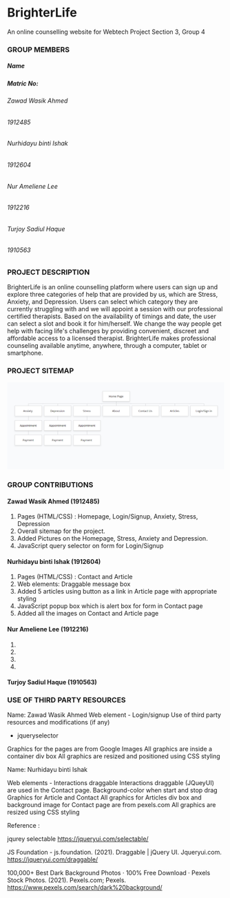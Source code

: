 # BrighterLife
 An online counselling website for Webtech Project Section 3, Group 4

<h3>GROUP MEMBERS</h3> 
<h5>Name</h5>                                            <h5>Matric No:</h5>
<h6>Zawad Wasik Ahmed</h6>                                <h6> 1912485 </h6> 
<h6>Nurhidayu binti Ishak </h6>                           <h6> 1912604 </h6>
<h6>Nur Ameliene Lee </h6>                                <h6> 1912216 </h6>  
<h6>Turjoy Sadiul Haque </h6>                             <h6> 1910563 </h6> 

<h3> PROJECT DESCRIPTION </h3> 

BrighterLife is an online counselling platform where users can sign up and explore three categories of help that are provided by us, which are Stress, Anxiety, and Depression. Users can select which category they are currently struggling with and we will appoint a session with our professional certified therapists. Based on the availability of timings and date, the user can select a slot and book it for him/herself. We change the way people get help with facing life's challenges by providing convenient, discreet and affordable access to a licensed therapist. 
BrighterLife makes professional counseling available anytime, anywhere, through a computer, tablet or smartphone.



<h3> PROJECT SITEMAP </h3>

![alt text](https://github.com/ZawadAhmed/BrighterLife/blob/main/Images/Sitemap.png?raw=true)



<h3> GROUP CONTRIBUTIONS </h3>

<h4> Zawad Wasik Ahmed (1912485) </h4>

1. Pages (HTML/CSS) : Homepage, Login/Signup, Anxiety, Stress, Depression 
2. Overall sitemap for the project.
3. Added Pictures on the Homepage, Stress, Anxiety and Depression. 
4. JavaScript query selector on form for Login/Signup 

<h4> Nurhidayu binti Ishak (1912604) </h4>

1. Pages (HTML/CSS) : Contact and Article
2. Web elements: Draggable message box
3. Added 5 articles using button as a link in Article page with appropriate styling
4. JavaScript popup box which is alert box for form in Contact page
5. Added all the images on Contact and Article page 

<h4> Nur Ameliene Lee (1912216) </h4>

1.
2.
3.
4. 
<h4> Turjoy Sadiul Haque (1910563) </h4>




<h3> USE OF THIRD PARTY RESOURCES </h3>

Name: Zawad Wasik Ahmed 
Web element - Login/signup 
Use of third party resources and modifications (if any)
  - jqueryselector 

Graphics for the pages are from Google Images
All graphics are inside a container div box 
All graphics are resized and positioned using CSS styling


Name: Nurhidayu binti Ishak

Web elements - Interactions draggable
Interactions draggable (JQueyUI) are used in the Contact page.
Background-color when start and stop drag
Graphics for Article and Contact
All graphics for Articles div box and background image for Contact page are from pexels.com
All graphics are resized using CSS styling



Reference : 


jqurey selectable https://jqueryui.com/selectable/

JS Foundation - js.foundation. (2021). Draggable | jQuery UI. Jqueryui.com. https://jqueryui.com/draggable/ 

100,000+ Best Dark Background Photos · 100% Free Download · Pexels Stock Photos. (2021). Pexels.com; Pexels. https://www.pexels.com/search/dark%20background/ 



